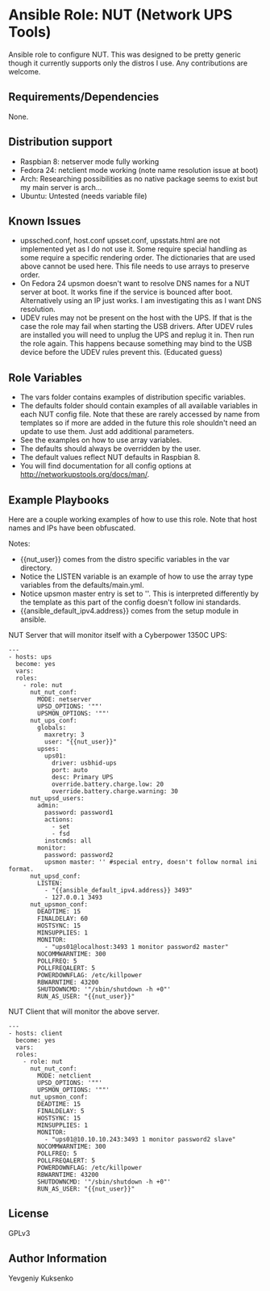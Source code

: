 Ansible Role: NUT (Network UPS Tools)
=========

Ansible role to configure NUT. This was designed to be pretty generic though it currently supports only the distros I use. Any contributions are welcome.

Requirements/Dependencies
------------

None.

Distribution support
--------------

 - Raspbian 8: netserver mode fully working
 - Fedora 24: netclient mode working (note name resolution issue at boot)
 - Arch: Researching possibilities as no native package seems to exist but my main server is arch...
 - Ubuntu: Untested (needs variable file)

Known Issues
-------
- upssched.conf, host.conf upsset.conf, upsstats.html are not implemented yet as I do not use it. Some require special handling as some require a specific rendering order. The dictionaries that are used above cannot be used here. This file needs to use arrays to preserve order.
- On Fedora 24 upsmon doesn't want to resolve DNS names for a NUT server at boot. It works fine if the service is bounced after boot. Alternatively using an IP just works. I am investigating this as I want DNS resolution.
- UDEV rules may not be present on the host with the UPS. If that is the case the role may fail when starting the USB drivers. After UDEV rules are installed you will need to unplug the UPS and replug it in. Then run the role again. This happens because something may bind to the USB device before the UDEV rules prevent this. (Educated guess)

Role Variables
--------------

- The vars folder contains examples of distribution specific variables.
- The defaults folder should contain examples of all available variables in each NUT config file. Note that these are rarely accessed by name from templates so if more are added in the future this role shouldn't need an update to use them. Just add additional parameters. 
- See the examples on how to use array variables.
- The defaults should always be overridden by the user.
- The default values reflect NUT defaults in Raspbian 8.
- You will find documentation for all config options at http://networkupstools.org/docs/man/.

Example Playbooks
----------------

Here are a couple working examples of how to use this role. Note that host names and IPs have been obfuscated.

Notes:

- {{nut_user}} comes from the distro specific variables in the var directory.
- Notice the LISTEN variable is an example of how to use the array type variables from the defaults/main.yml.
- Notice upsmon master entry is set to ''. This is interpreted differently by the template as this part of the config doesn't follow ini standards.
- {{ansible_default_ipv4.address}} comes from the setup module in ansible.

NUT Server that will monitor itself with a Cyberpower 1350C UPS:

    ---
    - hosts: ups
      become: yes
      vars:
      roles:
        - role: nut
          nut_nut_conf:
            MODE: netserver
            UPSD_OPTIONS: '""'
            UPSMON_OPTIONS: '""'
          nut_ups_conf:
            globals:
              maxretry: 3
              user: "{{nut_user}}"
            upses:
              ups01:
                driver: usbhid-ups
                port: auto
                desc: Primary UPS
                override.battery.charge.low: 20
                override.battery.charge.warning: 30
          nut_upsd_users:
            admin:
              password: password1
              actions:
                - set
                - fsd
              instcmds: all
            monitor:
              password: password2
              upsmon master: '' #special entry, doesn't follow normal ini format.
          nut_upsd_conf:
            LISTEN:
              - "{{ansible_default_ipv4.address}} 3493"
              - 127.0.0.1 3493
          nut_upsmon_conf:
            DEADTIME: 15
            FINALDELAY: 60
            HOSTSYNC: 15
            MINSUPPLIES: 1
            MONITOR:
              - "ups01@localhost:3493 1 monitor password2 master"
            NOCOMMWARNTIME: 300
            POLLFREQ: 5
            POLLFREQALERT: 5
            POWERDOWNFLAG: /etc/killpower
            RBWARNTIME: 43200
            SHUTDOWNCMD: '"/sbin/shutdown -h +0"'
            RUN_AS_USER: "{{nut_user}}"

NUT Client that will monitor the above server.

    ---
    - hosts: client
      become: yes
      vars:
      roles:
        - role: nut
          nut_nut_conf:
            MODE: netclient
            UPSD_OPTIONS: '""'
            UPSMON_OPTIONS: '""'
          nut_upsmon_conf:
            DEADTIME: 15
            FINALDELAY: 5
            HOSTSYNC: 15
            MINSUPPLIES: 1
            MONITOR:
              - "ups01@10.10.10.243:3493 1 monitor password2 slave"
            NOCOMMWARNTIME: 300
            POLLFREQ: 5
            POLLFREQALERT: 5
            POWERDOWNFLAG: /etc/killpower
            RBWARNTIME: 43200
            SHUTDOWNCMD: '"/sbin/shutdown -h +0"'
            RUN_AS_USER: "{{nut_user}}"

License
-------

GPLv3

Author Information
------------------

Yevgeniy Kuksenko
